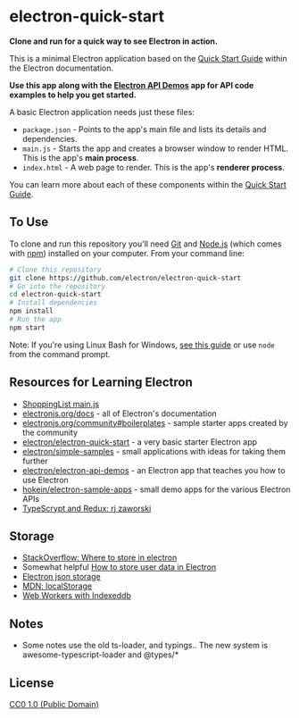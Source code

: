 # electron-quick-start

**Clone and run for a quick way to see Electron in action.**

This is a minimal Electron application based on the [Quick Start Guide](https://electronjs.org/docs/tutorial/quick-start) within the Electron documentation.

**Use this app along with the [Electron API Demos](https://electronjs.org/#get-started) app for API code examples to help you get started.**

A basic Electron application needs just these files:

- `package.json` - Points to the app's main file and lists its details and dependencies.
- `main.js` - Starts the app and creates a browser window to render HTML. This is the app's **main process**.
- `index.html` - A web page to render. This is the app's **renderer process**.

You can learn more about each of these components within the [Quick Start Guide](https://electronjs.org/docs/tutorial/quick-start).

## To Use

To clone and run this repository you'll need [Git](https://git-scm.com) and [Node.js](https://nodejs.org/en/download/) (which comes with [npm](http://npmjs.com)) installed on your computer. From your command line:

```bash
# Clone this repository
git clone https://github.com/electron/electron-quick-start
# Go into the repository
cd electron-quick-start
# Install dependencies
npm install
# Run the app
npm start
```

Note: If you're using Linux Bash for Windows, [see this guide](https://www.howtogeek.com/261575/how-to-run-graphical-linux-desktop-applications-from-windows-10s-bash-shell/) or use `node` from the command prompt.

## Resources for Learning Electron

- [ShoppingList main.js](https://github.com/psgivens/MiscellaneousLinux/blob/master/electron/shoppinglist/main.js)
- [electronjs.org/docs](https://electronjs.org/docs) - all of Electron's documentation
- [electronjs.org/community#boilerplates](https://electronjs.org/community#boilerplates) - sample starter apps created by the community
- [electron/electron-quick-start](https://github.com/electron/electron-quick-start) - a very basic starter Electron app
- [electron/simple-samples](https://github.com/electron/simple-samples) - small applications with ideas for taking them further
- [electron/electron-api-demos](https://github.com/electron/electron-api-demos) - an Electron app that teaches you how to use Electron
- [hokein/electron-sample-apps](https://github.com/hokein/electron-sample-apps) - small demo apps for the various Electron APIs
- [TypeScrypt and Redux: rj zaworski](https://rjzaworski.com/2016/08/getting-started-with-redux-and-typescript)

## Storage

- [StackOverflow: Where to store in electron](https://stackoverflow.com/questions/30465034/where-to-store-user-settings-in-electron-atom-shell-application)
- Somewhat helpful [How to store user data in Electron](https://medium.com/cameron-nokes/how-to-store-user-data-in-electron-3ba6bf66bc1e)
- [Electron json storage](https://github.com/electron-userland/electron-json-storage)
- [MDN: localStorage](https://developer.mozilla.org/en-US/docs/Web/API/Window/localStorage)
- [Web Workers with Indexeddb](https://www.javascripttuts.com/outsource-indexeddb-transactions-web-workers/)

## Notes

- Some notes use the old ts-loader, and typings.. The new system is awesome-typescript-loader and @types/*

## License

[CC0 1.0 (Public Domain)](LICENSE.md)
